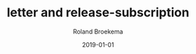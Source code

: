 ---
author: Roland Broekema
title: letter and release-subscription
date: 2019-01-01
description: Ask about billing, account or report workspace concerns related to our code of conduct / policy's.
keywords: [contact, newsletter, releasenotes]
segment: general
type: contact/letter-release-subscription
---